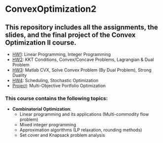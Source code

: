 # ConvexOptimization2
## This repository includes all the assignments, the slides, and the final project of the Convex Optimization II course.


- [HW1](https://github.com/arhp78/ConvexOptimization2/tree/main/HW1): Linear Programming, Integer Programming
- [HW2](https://github.com/arhp78/ConvexOptimization2/tree/main/HW2): KKT Conditions, Convex/Concave Problems, Lagrangian & Dual Problem
- [HW3](https://github.com/arhp78/ConvexOptimization2/tree/main/HW3): Matlab CVX, Solve Convex Problem (By Dual Problem), Strong Duality
- [HW4](https://github.com/arhp78/ConvexOptimization2/tree/main/HW4): Scheduling, Stochastic Optimization
- [Project](https://github.com/arhp78/ConvexOptimization2/tree/main/Project): Multi-Objective Portfolio Optimization

### This course contains the following topics:
- **Combinatorial Optimization**:
  - Linear programming and its applications (Multi-commodity flow problem)
  - Mixed integer programming
  - Approximation algorithms (LP relaxation, rounding methods)
  - Set cover and Knapsack problem analysis
